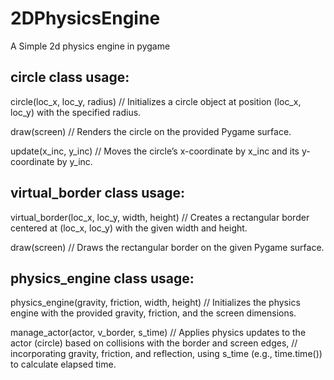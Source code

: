 # 2DPhysicsEngine
A Simple 2d physics engine in pygame

## circle class usage:

circle(loc_x, loc_y, radius) 
    // Initializes a circle object at position (loc_x, loc_y) with the specified radius.

draw(screen) 
    // Renders the circle on the provided Pygame surface.

update(x_inc, y_inc)
    // Moves the circle’s x-coordinate by x_inc and its y-coordinate by y_inc.


## virtual_border class usage:

virtual_border(loc_x, loc_y, width, height)
    // Creates a rectangular border centered at (loc_x, loc_y) with the given width and height.

draw(screen)
    // Draws the rectangular border on the given Pygame surface.


## physics_engine class usage:

physics_engine(gravity, friction, width, height)
    // Initializes the physics engine with the provided gravity, friction, and the screen dimensions.

manage_actor(actor, v_border, s_time)
    // Applies physics updates to the actor (circle) based on collisions with the border and screen edges,
    // incorporating gravity, friction, and reflection, using s_time (e.g., time.time()) to calculate elapsed time.
